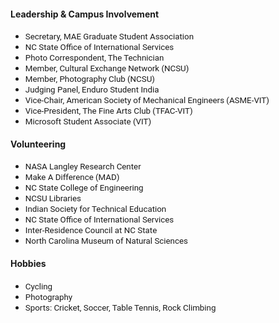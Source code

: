 <!---
No Title
-->
<style>  
@import url('https://fonts.googleapis.com/css?family=Roboto');   
</style>

#### Leadership & Campus Involvement
* <span style="font-family:San Francisco, Roboto, Segoe UI; font-size:10pt;"> Secretary, MAE Graduate Student Association </span>
* <span style="font-family:San Francisco, Roboto, Segoe UI; font-size:10pt;"> NC State Office of International Services </span>
* <span style="font-family:San Francisco, Roboto, Segoe UI; font-size:10pt;"> Photo Correspondent, The Technician </span>
* <span style="font-family:San Francisco, Roboto, Segoe UI; font-size:10pt;"> Member, Cultural Exchange Network (NCSU) </span>
* <span style="font-family:San Francisco, Roboto, Segoe UI; font-size:10pt;"> Member, Photography Club (NCSU) </span>
* <span style="font-family:San Francisco, Roboto, Segoe UI; font-size:10pt;"> Judging Panel, Enduro Student India </span>
* <span style="font-family:San Francisco, Roboto, Segoe UI; font-size:10pt;"> Vice-Chair, American Society of Mechanical Engineers (ASME-VIT) </span>
* <span style="font-family:San Francisco, Roboto, Segoe UI; font-size:10pt;"> Vice-President, The Fine Arts Club (TFAC-VIT) </span>
* <span style="font-family:San Francisco, Roboto, Segoe UI; font-size:10pt;"> Microsoft Student Associate (VIT) </span>

#### Volunteering
* <span style="font-family:San Francisco, Roboto, Segoe UI; font-size:10pt;"> NASA Langley Research Center </span>
* <span style="font-family:San Francisco, Roboto, Segoe UI; font-size:10pt;"> Make A Difference (MAD) </span>
* <span style="font-family:San Francisco, Roboto, Segoe UI; font-size:10pt;"> NC State College of Engineering </span>
* <span style="font-family:San Francisco, Roboto, Segoe UI; font-size:10pt;"> NCSU Libraries </span>
* <span style="font-family:San Francisco, Roboto, Segoe UI; font-size:10pt;"> Indian Society for Technical Education </span>
* <span style="font-family:San Francisco, Roboto, Segoe UI; font-size:10pt;"> NC State Office of International Services </span>  
* <span style="font-family:San Francisco, Roboto, Segoe UI; font-size:10pt;"> Inter-Residence Council at NC State </span>  
* <span style="font-family:San Francisco, Roboto, Segoe UI; font-size:10pt;"> North Carolina Museum of Natural Sciences </span>


#### Hobbies
*  <span style="font-family:San Francisco, Roboto, Segoe UI; font-size:10pt;"> Cycling </span>
*  <span style="font-family:San Francisco, Roboto, Segoe UI; font-size:10pt;"> Photography </span>
*  <span style="font-family:San Francisco, Roboto, Segoe UI; font-size:10pt;"> Sports: Cricket, Soccer, Table Tennis, Rock Climbing </span>





